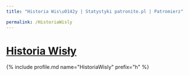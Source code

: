 ```yaml
---
title: "Historia Wis\u0142y | Statystyki patronite.pl | Patromierz"

permalink: /HistoriaWisly
---
```


# [Historia Wisły](https://patronite.pl/HistoriaWisly)

{% include profile.md name="HistoriaWisly" prefix="h" %}
